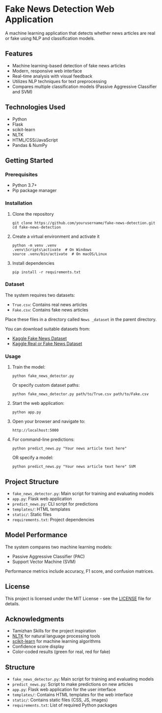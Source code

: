# Fake News Detection Web Application

A machine learning application that detects whether news articles are real or fake using NLP and classification models.

## Features

- Machine learning-based detection of fake news articles
- Modern, responsive web interface
- Real-time analysis with visual feedback
- Utilizes NLP techniques for text preprocessing
- Compares multiple classification models (Passive Aggressive Classifier and SVM)

## Technologies Used

- Python
- Flask
- scikit-learn
- NLTK
- HTML/CSS/JavaScript
- Pandas & NumPy

## Getting Started

### Prerequisites

- Python 3.7+
- Pip package manager

### Installation

1. Clone the repository
   ```
   git clone https://github.com/yourusername/fake-news-detection.git
   cd fake-news-detection
   ```

2. Create a virtual environment and activate it
   ```
   python -m venv .venv
   .venv\Scripts\activate  # On Windows
   source .venv/bin/activate  # On macOS/Linux
   ```

3. Install dependencies
   ```
   pip install -r requirements.txt
   ```

### Dataset

The system requires two datasets:
- `True.csv`: Contains real news articles
- `Fake.csv`: Contains fake news articles

Place these files in a directory called `News _dataset` in the parent directory.

You can download suitable datasets from:
- [Kaggle Fake News Dataset](https://www.kaggle.com/c/fake-news/data)
- [Kaggle Real or Fake News Dataset](https://www.kaggle.com/clmentbisaillon/fake-and-real-news-dataset)

### Usage

1. Train the model:
   ```
   python fake_news_detector.py
   ```
   Or specify custom dataset paths:
   ```
   python fake_news_detector.py path/to/True.csv path/to/Fake.csv
   ```

2. Start the web application:
   ```
   python app.py
   ```

3. Open your browser and navigate to:
   ```
   http://localhost:5000
   ```

4. For command-line predictions:
   ```
   python predict_news.py "Your news article text here"
   ```
   OR specify a model:
   ```
   python predict_news.py "Your news article text here" SVM
   ```

## Project Structure

- `fake_news_detector.py`: Main script for training and evaluating models
- `app.py`: Flask web application
- `predict_news.py`: CLI script for predictions
- `templates/`: HTML templates
- `static/`: Static files
- `requirements.txt`: Project dependencies

## Model Performance

The system compares two machine learning models:
- Passive Aggressive Classifier (PAC)
- Support Vector Machine (SVM)

Performance metrics include accuracy, F1 score, and confusion matrices.

## License

This project is licensed under the MIT License - see the [LICENSE](LICENSE) file for details.

## Acknowledgments

- Tamizhan Skills for the project inspiration
- [NLTK](https://www.nltk.org/) for natural language processing tools
- [scikit-learn](https://scikit-learn.org/) for machine learning algorithms
- Confidence score display
- Color-coded results (green for real, red for fake)

## Structure
- `fake_news_detector.py`: Main script for training and evaluating models
- `predict_news.py`: Script to make predictions on new articles
- `app.py`: Flask web application for the user interface
- `templates/`: Contains HTML templates for the web interface
- `static/`: Contains static files (CSS, JS, images)
- `requirements.txt`: List of required Python packages
